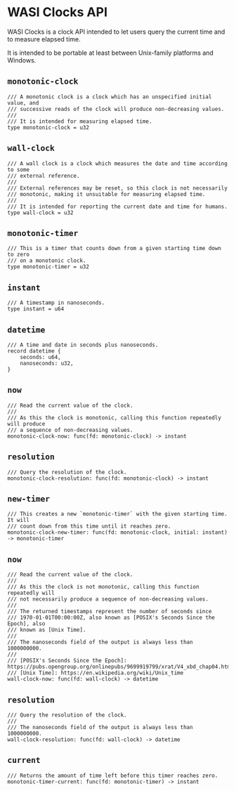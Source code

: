 # WASI Clocks API

WASI Clocks is a clock API intended to let users query the current time and
to measure elapsed time.

It is intended to be portable at least between Unix-family platforms and
Windows.

## `monotonic-clock`
```wit
/// A monotonic clock is a clock which has an unspecified initial value, and
/// successive reads of the clock will produce non-decreasing values.
///
/// It is intended for measuring elapsed time.
type monotonic-clock = u32
```

## `wall-clock`
```wit
/// A wall clock is a clock which measures the date and time according to some
/// external reference.
///
/// External references may be reset, so this clock is not necessarily
/// monotonic, making it unsuitable for measuring elapsed time.
///
/// It is intended for reporting the current date and time for humans.
type wall-clock = u32
```

## `monotonic-timer`
```wit
/// This is a timer that counts down from a given starting time down to zero
/// on a monotonic clock.
type monotonic-timer = u32
```

## `instant`
```wit
/// A timestamp in nanoseconds.
type instant = u64
```

## `datetime`
```wit
/// A time and date in seconds plus nanoseconds.
record datetime {
    seconds: u64,
    nanoseconds: u32,
}
```

## `now`
```wit
/// Read the current value of the clock.
///
/// As this the clock is monotonic, calling this function repeatedly will produce
/// a sequence of non-decreasing values.
monotonic-clock-now: func(fd: monotonic-clock) -> instant
```

## `resolution`
```wit
/// Query the resolution of the clock.
monotonic-clock-resolution: func(fd: monotonic-clock) -> instant
```

## `new-timer`
```wit
/// This creates a new `monotonic-timer` with the given starting time. It will
/// count down from this time until it reaches zero.
monotonic-clock-new-timer: func(fd: monotonic-clock, initial: instant) -> monotonic-timer
```

## `now`
```wit
/// Read the current value of the clock.
///
/// As this the clock is not monotonic, calling this function repeatedly will
/// not necessarily produce a sequence of non-decreasing values.
///
/// The returned timestamps represent the number of seconds since
/// 1970-01-01T00:00:00Z, also known as [POSIX's Seconds Since the Epoch], also
/// known as [Unix Time].
///
/// The nanoseconds field of the output is always less than 1000000000.
///
/// [POSIX's Seconds Since the Epoch]: https://pubs.opengroup.org/onlinepubs/9699919799/xrat/V4_xbd_chap04.html#tag_21_04_16
/// [Unix Time]: https://en.wikipedia.org/wiki/Unix_time
wall-clock-now: func(fd: wall-clock) -> datetime
```

## `resolution`
```wit
/// Query the resolution of the clock.
///
/// The nanoseconds field of the output is always less than 1000000000.
wall-clock-resolution: func(fd: wall-clock) -> datetime
```

## `current`
```wit
/// Returns the amount of time left before this timer reaches zero.
monotonic-timer-current: func(fd: monotonic-timer) -> instant
```

